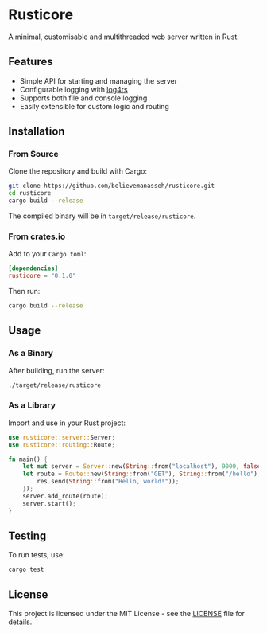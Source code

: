 # Rusticore

A minimal, customisable and multithreaded web server written in Rust.

## Features

- Simple API for starting and managing the server
- Configurable logging with [log4rs](https://crates.io/crates/log4rs)
- Supports both file and console logging
- Easily extensible for custom logic and routing

## Installation

### From Source

Clone the repository and build with Cargo:

```sh
git clone https://github.com/believemanasseh/rusticore.git
cd rusticore
cargo build --release
```

The compiled binary will be in `target/release/rusticore`.

### From crates.io

Add to your `Cargo.toml`:

```toml
[dependencies]
rusticore = "0.1.0"
```

Then run:

```sh
cargo build --release
```

## Usage

### As a Binary

After building, run the server:

```sh
./target/release/rusticore
```

### As a Library

Import and use in your Rust project:

```rust
use rusticore::server::Server;
use rusticore::routing::Route;

fn main() {
    let mut server = Server::new(String::from("localhost"), 9000, false, None);
    let route = Route::new(String::from("GET"), String::from("/hello"), |req, res| {
        res.send(String::from("Hello, world!"));
    });
    server.add_route(route);
    server.start();
}
```

## Testing

To run tests, use:

```sh
cargo test
```

## License

This project is licensed under the MIT License - see the [LICENSE](LICENSE) file for details.
